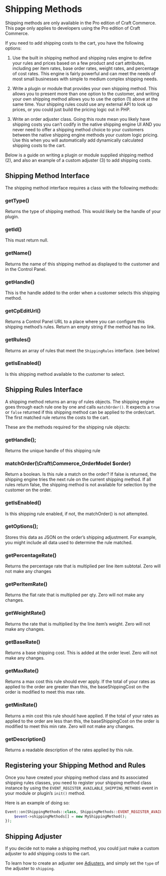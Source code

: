 # Shipping Methods

Shipping methods are only available in the Pro edition of Craft Commerce. This page only applies to developers using the Pro edition of Craft Commerce.

If you need to add shipping costs to the cart, you have the following options:

1) Use the built in shipping method and shipping rules engine to define your rules and prices based on a few product and cart attributes, including per item rates, base order rates, weight rates, and percentage of cost rates.
This engine is fairly powerful and can meet the needs of most small businesses with simple to medium complex shipping needs.

2) Write a plugin or module that provides your own shipping method. This allows you to present more than one option to the customer, and writing your own shipping method allows you to use the option (1) above at the same time. Your shipping rules could use any external API to look up prices, or you could just build the pricing logic out in PHP.

3) Write an order adjuster class. Going this route mean you likely have shipping costs you can’t codify in the native shipping engine UI AND you never need to offer a shipping method choice to your customers between the native shipping engine methods your custom logic pricing. Use this when you will automatically add dynamically calculated shipping costs to the cart.

Below is a guide on writing a plugin or module supplied shipping method (2), and also an example of a custom adjuster (3) to add shipping costs.

## Shipping Method Interface

The shipping method interface requires a class with the following methods:

### getType()
Returns the type of shipping method. This would likely be the handle of your plugin.

### getId()

This must return null.

### getName()

Returns the name of this shipping method as displayed to the customer and in the Control Panel.

### getHandle()

This is the handle added to the order when a customer selects this shipping method.

### getCpEditUrl()

Returns a Control Panel URL to a place where you can configure this shipping method’s rules.
Return an empty string if the method has no link.

### getRules()

Returns an array of rules that meet the `ShippingRules` interface. (see below)

### getIsEnabled()

Is this shipping method available to the customer to select.

## Shipping Rules Interface

A shipping method returns an array of rules objects. The shipping engine goes through each rule one by one and calls `matchOrder()`. It expects a `true` or `false` returned if this shipping method can be applied to the order/cart. The first matched rule returns the costs to the cart.

These are the methods required for the shipping rule objects:

### getHandle();

Returns the unique handle of this shipping rule

### matchOrder(\Craft\Commerce_OrderModel $order)

Return a boolean.
Is this rule a match on the order? If false is returned, the shipping engine tries the next rule on the current shipping method. If all rules return false, the shipping method is not available for selection by the customer on the order.

### getIsEnabled()

Is this shipping rule enabled, if not, the matchOrder() is not attempted.

### getOptions();

Stores this data as JSON on the order’s shipping adjustment. For example, you might include all data used to determine the rule matched.

### getPercentageRate()

Returns the percentage rate that is multiplied per line item subtotal.
Zero will not make any changes

### getPerItemRate()

Returns the flat rate that is multiplied per qty.
Zero will not make any changes.

### getWeightRate()

Returns the rate that is multiplied by the line item’s weight.
Zero will not make any changes.

### getBaseRate()

Returns a base shipping cost. This is added at the order level.
Zero will not make any changes.

### getMaxRate()

Returns a max cost this rule should ever apply.
If the total of your rates as applied to the order are greater than this, the baseShippingCost on the order is modified to meet this max rate.

### getMinRate()

Returns a min cost this rule should have applied.
If the total of your rates as applied to the order are less than this, the baseShippingCost on the order is modified to meet this min rate.
Zero will not make any changes.

### getDescription()

Returns a readable description of the rates applied by this rule.

## Registering your Shipping Method and Rules

Once you have created your shipping method class and its associated shipping rules classes, you need to register your shipping method class instance by using the `EVENT_REGISTER_AVAILABLE_SHIPPING_METHODS` event in your module or plugin’s `init()` method.

Here is an example of doing so:

```php
Event::on(ShippingMethods::class, ShippingMethods::EVENT_REGISTER_AVAILABLE_SHIPPING_METHODS, function(RegisterAvailableShippingMethodsEvent $event) {
    $event->shippingMethods[] = new MyShippingMethod();
});
```

## Shipping Adjuster

If you decide not to make a shipping method, you could just make a custom adjuster to add shipping costs to the cart.

To learn how to create an adjuster see [Adjusters](adjusters.md), and simply set the `type` of the adjuster to `shipping`.
